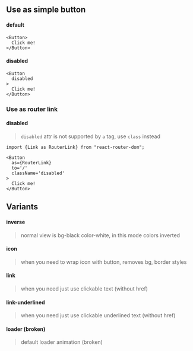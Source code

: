 ## Use as simple button
#### default
```
<Button>
  Click me!
</Button>
```
#### disabled
```
<Button
  disabled
>
  Click me!
</Button>
```

### Use as router link
#### disabled
>`disabled` attr is not supported by `a` tag, use `class` instead
```
import {Link as RouterLink} from "react-router-dom";

<Button
  as={RouterLink}
  to='/'
  className='disabled'
>
  Click me!
</Button>
```


## Variants
#### inverse
> normal view is bg-black color-white, in this mode colors inverted
#### icon
> when you need to wrap icon with button, removes bg, border styles
#### link
> when you need just use clickable text (without href)
#### link-underlined
> when you need just use clickable underlined text (without href)
#### loader (broken)
> default loader animation (broken)
